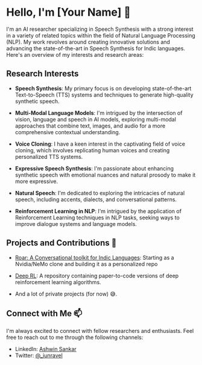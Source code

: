 # Hello, I'm [Your Name] 👋

I'm an AI researcher specializing in Speech Synthesis with a strong interest in a variety of related topics within the field of Natural Language Processing (NLP). My work revolves around creating innovative solutions and advancing the state-of-the-art in Speech Synthesis for Indic languages. Here's an overview of my interests and research areas:

## Research Interests

- **Speech Synthesis**: My primary focus is on developing state-of-the-art Text-to-Speech (TTS) systems and techniques to generate high-quality synthetic speech.

- **Multi-Modal Language Models**: I'm intrigued by the intersection of vision, language and speech in AI models, exploring multi-modal approaches that combine text, images, and audio for a more comprehensive contextual understanding.

- **Voice Cloning**: I have a keen interest in the captivating field of voice cloning, which involves replicating human voices and creating personalized TTS systems.

- **Expressive Speech Synthesis**: I'm passionate about enhancing synthetic speech with emotional nuances and natural prosody to make it more expressive.

- **Natural Speech**: I'm dedicated to exploring the intricacies of natural speech, including accents, dialects, and conversational patterns.

- **Reinforcement Learning in NLP**: I'm intrigued by the application of Reinforcement Learning techniques in NLP tasks, seeking ways to improve dialogue systems and language models.

## Projects and Contributions 💼

- [Roar: A Conversational toolkit for Indic Languages](https://github.com/iamunr4v31/Roar): Starting as a Nvidia/NeMo clone and building it as a personalized repo 

- [Deep RL](https://github.com/iamunr4v31/DeepRL): A repository containing paper-to-code versions of deep reinforcement learning algorithms.

- And a lot of private projects (for now) :sweat_smile:.

## Connect with Me 📫

I'm always excited to connect with fellow researchers and enthusiasts. Feel free to reach out to me through the following channels:

- LinkedIn: [Ashwin Sankar](https://linkedin.com/in/ashwin-s2000)
- Twitter: [@_iunravel](https://twitter.com/_iunravel)
